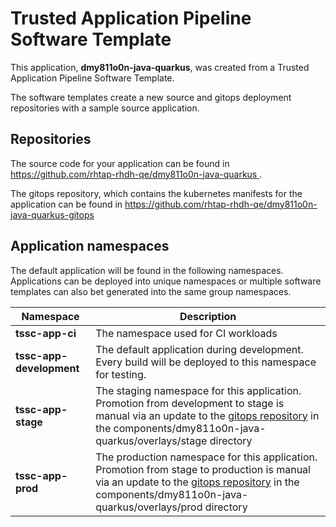 # Trusted Application Pipeline Software Template

This application, **dmy811o0n-java-quarkus**, was created from a Trusted Application Pipeline Software Template.

The software templates create a new source and gitops deployment repositories with a sample source application. 

## Repositories

The source code for your application can be found in [https://github.com/rhtap-rhdh-qe/dmy811o0n-java-quarkus ](https://github.com/rhtap-rhdh-qe/dmy811o0n-java-quarkus ).
 
The gitops repository, which contains the kubernetes manifests for the application can be found in 
[https://github.com/rhtap-rhdh-qe/dmy811o0n-java-quarkus-gitops ](https://github.com/rhtap-rhdh-qe/dmy811o0n-java-quarkus-gitops ) 

## Application namespaces 

The default application will be found in the following namespaces. Applications can be deployed into unique namespaces or multiple software templates can also bet generated into the same group namespaces.  

|  Namespace   |  Description   |  
| -------- | -------- |
| **tssc-app-ci** | The namespace used for CI workloads |
| **tssc-app-development** | The default application during development. Every build will be deployed to this namespace for testing. |
| **tssc-app-stage** | The staging namespace for this application. Promotion from development to stage is manual via an update to the [gitops repository](https://github.com/rhtap-rhdh-qe/dmy811o0n-java-quarkus-gitops ) in the components/dmy811o0n-java-quarkus/overlays/stage directory |
| **tssc-app-prod** | The production namespace for this application. Promotion from stage to production is manual via an update to the [gitops repository](https://github.com/rhtap-rhdh-qe/dmy811o0n-java-quarkus-gitops ) in the components/dmy811o0n-java-quarkus/overlays/prod directory |